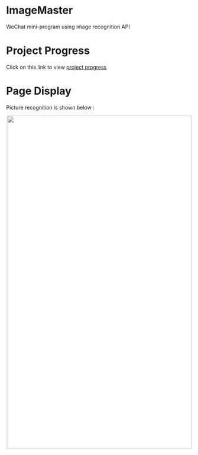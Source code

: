 # ImageMaster
WeChat mini-program using image recognition API

# Project Progress
Click on this link to view [project progress](https://github.com/ZHJ0125/ImageMaster/projects/1)

# Page Display
Picture recognition is shown below : 
<div align=center><img width="500" height="900" src="https://github.com/ZHJ0125/ImageMaster/blob/master/Project_Data/image/0_show.png"/></div>
